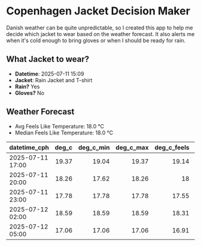 
# Copenhagen Jacket Decision Maker

Danish weather can be quite unpredictable, so I created this app to help me decide which jacket to wear based on the weather forecast. 
It also alerts me when it's cold enough to bring gloves or when I should be ready for rain.

## What Jacket to wear?

- **Datetime**: 2025-07-11 15:09
- **Jacket**: Rain Jacket and T-shirt
- **Rain?** Yes
- **Gloves?** No

## Weather Forecast
- Avg Feels Like Temperature: 18.0 °C
- Median Feels Like Temperature: 18.0 °C

| datetime_cph     |   deg_c |   deg_c_min |   deg_c_max |   deg_c_feels | weather   | wind   | rain   |
|:-----------------|--------:|------------:|------------:|--------------:|:----------|:-------|:-------|
| 2025-07-11 17:00 |   19.37 |       19.04 |       19.37 |         19.14 | Rain      | High   | Low    |
| 2025-07-11 20:00 |   18.26 |       17.62 |       18.26 |         18    | Rain      | High   | Low    |
| 2025-07-11 23:00 |   17.78 |       17.78 |       17.78 |         17.55 | Rain      | High   | Low    |
| 2025-07-12 02:00 |   18.59 |       18.59 |       18.59 |         18.31 | Clouds    | High   | None   |
| 2025-07-12 05:00 |   17.06 |       17.06 |       17.06 |         16.91 | Rain      | High   | Low    |
        